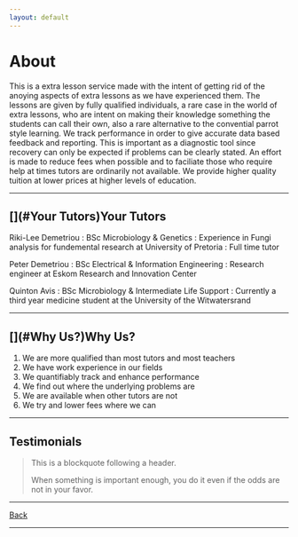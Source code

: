 ```yaml
---
layout: default
---
```


# [](#About)About

This is a extra lesson service made with the intent of getting rid of the anoying aspects of extra lessons as we have experienced them.
The lessons are given by fully qualified individuals, a rare case in the world of extra lessons, who are intent on making their knowledge
something the students can call their own, also a rare alternative to the convential parrot style learning. We track performance in order 
to give accurate data based feedback and reporting. This is important as a diagnostic tool since recovery can only be expected if problems
can be clearly stated. An effort is made to reduce fees when possible and to faciliate those who require help at times tutors are 
ordinarily not available. We provide higher quality tuition at lower prices at higher levels of education.

* * *
## [](#Your Tutors)Your Tutors

Riki-Lee Demetriou
: BSc Microbiology & Genetics
: Experience in Fungi analysis for fundemental research at University of Pretoria
: Full time tutor

Peter Demetriou
: BSc Electrical & Information Engineering
: Research engineer at Eskom Research and Innovation Center

Quinton Avis
: BSc Microbiology & Intermediate Life Support
: Currently a third year medicine student at the University of the Witwatersrand

* * *
## [](#Why Us?)Why Us?

1.  We are more qualified than most tutors and most teachers
2.  We have work experience in our fields
3.	We quantifiably track and enhance performance
4.  We find out where the underlying problems are
5.  We are available when other tutors are not
6.  We try and lower fees where we can

* * *
## [](Testimonials)Testimonials

> This is a blockquote following a header.
>
> When something is important enough, you do it even if the odds are not in your favor.

* * *
[Back](./)

* * *

